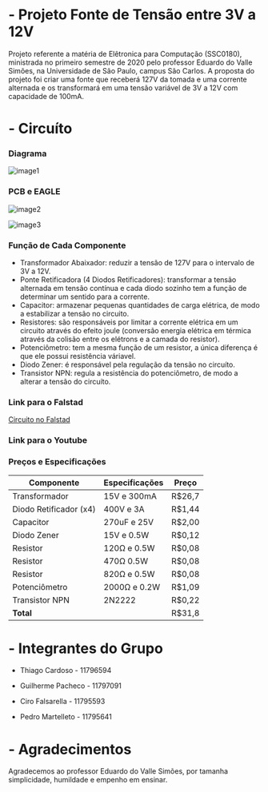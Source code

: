 # - Projeto Fonte de Tensão entre 3V a 12V
Projeto referente a matéria de Elêtronica para Computação (SSC0180), ministrada no primeiro semestre de 2020 pelo professor Eduardo do Valle Simões, na Universidade de São Paulo, campus São Carlos. A proposta do projeto foi criar uma fonte que receberá 127V da tomada e uma corrente alternada e os transformará em uma tensão variável de 3V a 12V com capacidade de 100mA.


# - Circuíto
### Diagrama
![image1](https://github.com/copach/fonte020/blob/master/circt0.JPG?raw=true)

### PCB e EAGLE
![image2](https://github.com/copach/fonte020/blob/master/circt1.JPG?raw=true)

![image3](https://github.com/copach/fonte020/blob/master/circt2.JPG?raw=true)

### Função de Cada Componente
- Transformador Abaixador: reduzir a tensão de 127V para o intervalo de 3V a 12V.
- Ponte Retificadora (4 Diodos Retificadores): transformar a tensão alternada em tensão contínua e cada diodo sozinho tem a função de determinar um sentido para a corrente.
- Capacitor: armazenar pequenas quantidades de carga elétrica, de modo a estabilizar a tensão no circuito.
- Resistores: são responsáveis por limitar a corrente elétrica em um circuito através do efeito joule (conversão energia elétrica em térmica através da colisão entre os elétrons e a camada do resistor).
- Potenciômetro: tem a mesma função de um resistor, a única diferença é que ele possui resistência váriavel.
- Diodo Zener: é responsável pela regulação da tensão no circuíto.
- Transistor NPN: regula a resistência do potenciômetro, de modo a alterar a tensão do circuíto. 

### Link para o Falstad
[Circuito no Falstad](http://tinyurl.com/y7rp7byz)

### Link para o Youtube


### Preços e Especificações
| Componente             | Especificações | Preço |
|------------------------|----------------|-------|
| Transformador          | 15V e 300mA    | R$26,7|
| Diodo Retificador (x4) | 400V e 3A      | R$1,44|
| Capacitor              | 270uF e 25V    | R$2,00|
| Diodo Zener            | 15V e 0.5W     | R$0,12|  
| Resistor               | 120Ω e 0.5W    | R$0,08|   
| Resistor               | 470Ω 0.5W      | R$0,08|  
| Resistor               | 820Ω e 0.5W    | R$0,08|     
| Potenciômetro          | 2000Ω e 0.2W   | R$1,09| 
| Transistor NPN         | 2N2222         | R$0,22|  
| **Total**              |                | R$31,8|

# - Integrantes do Grupo
- Thiago Cardoso    - 11796594

- Guilherme Pacheco - 11797091

- Ciro Falsarella   - 11795593

- Pedro Martelleto  - 11795641

# - Agradecimentos
Agradecemos ao professor Eduardo do Valle Simões, por tamanha simplicidade, humildade e empenho em ensinar.

